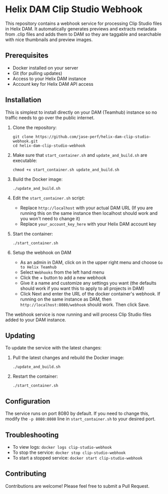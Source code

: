 # Helix DAM Clip Studio Webhook

This repository contains a webhook service for processing Clip Studio files in Helix DAM. It automatically generates previews and extracts metadata from .clip files and adds them to DAM so they are taggable and searchable with nice thumbnails and preview images.

## Prerequisites

- Docker installed on your server
- Git (for pulling updates)
- Access to your Helix DAM instance
- Account key for Helix DAM API access

## Installation
This is simplest to install directly on your DAM (Teamhub) instance so no traffic needs to go over the public internet.

1. Clone the repository:
   ```
   git clone https://github.com/jase-perf/helix-dam-clip-studio-webhook.git
   cd helix-dam-clip-studio-webhook
   ```
2. Make sure that `start_container.sh` and `update_and_build.sh` are executable:
   ```
   chmod +x start_container.sh update_and_build.sh
   ```
3. Build the Docker image:
   ```
   ./update_and_build.sh
   ```

4. Edit the `start_container.sh` script:
   - Replace `http://localhost` with your actual DAM URL (If you are running this on the same instance then localhost should work and you won't need to change it)
   - Replace `your_account_key_here` with your Helix DAM account key

5. Start the container:
   ```
   ./start_container.sh
   ```

6. Setup the webhook on DAM
   - As an admin in DAM, click on in the upper right menu and choose `Go to Helix Teamhub`
   - Select `Webhooks` from the left hand menu
   - Click the + button to add a new webhook
   - Give it a name and customize any settings you want (the defaults should work if you want this to apply to all projects in DAM)
   - Click Next and enter the URL of the docker container's webhook. If running on the same instance as DAM, then `http://localhost:8080/webhook` should work. Then click Save.

The webhook service is now running and will process Clip Studio files added to your DAM instance.

## Updating

To update the service with the latest changes:

1. Pull the latest changes and rebuild the Docker image:
   ```
   ./update_and_build.sh
   ```

2. Restart the container:
   ```
   ./start_container.sh
   ```

## Configuration

The service runs on port 8080 by default. If you need to change this, modify the `-p 8080:8080` line in `start_container.sh` to your desired port.

## Troubleshooting

- To view logs: `docker logs clip-studio-webhook`
- To stop the service: `docker stop clip-studio-webhook`
- To start a stopped service: `docker start clip-studio-webhook`

## Contributing

Contributions are welcome! Please feel free to submit a Pull Request.
